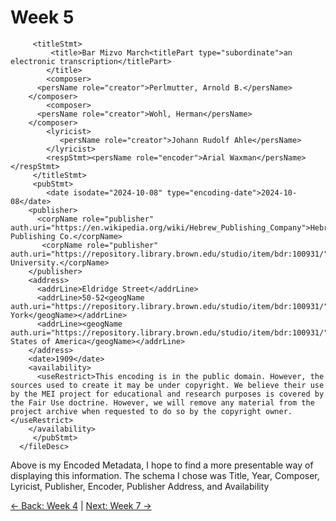 # Week 5
><fileDesc xml:id="f1b1wcd6">
         <titleStmt>
             <title>Bar Mizvo March<titlePart type="subordinate">an electronic transcription</titlePart>
            </title>
            <composer>
          <persName role="creator">Perlmutter, Arnold B.</persName>
        </composer>
            <composer>
          <persName role="creator">Wohl, Herman</persName>
        </composer>
            <lyricist>
               <persName role="creator">Johann Rudolf Ahle</persName>
            </lyricist>
            <respStmt><persName role="encoder">Arial Waxman</persName></respStmt>
         </titleStmt>
         <pubStmt>
            <date isodate="2024-10-08" type="encoding-date">2024-10-08</date>
        <publisher>
          <corpName role="publisher" auth.uri="https://en.wikipedia.org/wiki/Hebrew_Publishing_Company">Hebrew Publishing Co.</corpName>
           <corpName role="publisher" auth.uri="https://repository.library.brown.edu/studio/item/bdr:100931/">Brown University.</corpName>
        </publisher>
        <address>
          <addrLine>Eldridge Street</addrLine>
          <addrLine>50-52<geogName auth.uri="https://repository.library.brown.edu/studio/item/bdr:100931/">New York</geogName></addrLine>
          <addrLine><geogName auth.uri="https://repository.library.brown.edu/studio/item/bdr:100931/">United States of America</geogName></addrLine>
        </address>
        <date>1909</date>
        <availability>
          <useRestrict>This encoding is in the public domain. However, the sources used to create it may be under copyright. We believe their use by the MEI project for educational and research purposes is covered by the Fair Use doctrine. However, we will remove any material from the project archive when requested to do so by the copyright owner.</useRestrict>
        </availability>
         </pubStmt>
      </fileDesc>

Above is my Encoded Metadata, I hope to find a more presentable way of displaying this information. The schema I chose was Title, Year, Composer, Lyricist, Publisher, Encoder, Publisher Address, and Availability

[← Back: Week 4](page4.md) | [Next: Week 7 →](page7.md)
